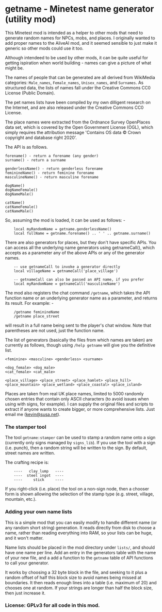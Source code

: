 # getname - Minetest name generator (utility mod)

This Minetest mod is intended as a helper to other mods that need to generate
random names for NPCs, mobs, and places. I originally wanted to add proper names
to the AliveAI mod, and it seemed sensible to just make it generic so other
mods could use it too.

Although intendeed to be used by other mods, it can be quite useful for getting
ispiration when world building - names can give a picture of what might be.

The names of people that can be generated are all derived from WikiMedia categories:
`Male_names`, `Female_names`, `Unisex_names`, and `Surnames`. As structured data, the
lists of names fall under the Creative Commons CC0 License (Public Domain).

The pet names lists have been compiled by my own dilligent research on the Internet,
and are also released under the Creative Commons CC0 License.

The place names were extracted from the Ordnance Survey OpenPlaces data set, which is
covered by the Open Government License (OGL), which simply requires the attribution
message 'Contains OS data © Crown copyright and database right 2020'.

The API is as follows.

    forename() - return a forename (any gender)
    surname() - return a surname

    genderlessName() - return genderless forename
    feminineName() - return feminine forename
    masculineName() - return masculine forename

    dogName()
    dogNameFemale()
    dogNameMale()

    catName()
    catNameFemale()
    catNameMale()

So, assuming the mod is loaded, it can be used as follows: -

```
    local myRandomName = getname.genderlessName()
    local fullName = getname.forename() .. ' ' .. getname.surname()
```

There are also generators for places, but they don't have specific APIs. You
can access all the underlying name generators using getnameCall(), which
accepts as a parameter any of the above APIs or any of the generator names.

```
    -- use getnameCall to invoke a generator directly
    local villageName = getnameCall('place_village')

    -- getnameCall can also be passed an API name, if you prefer
    local myRandomName = getnameCall('masculineName')
```

The mod also registers the chat command `/getname`, which takes the API
function name or an underlying generator name as a parameter, and returns its
result. For example: -

```
    /getname feminineName
    /getname place_street
```

will result in a full name being sent to the player's chat window. Note that
parentheses are not used, just the function name.

The list of generators (basically the files from which names are taken) are
currently as follows, though using `/help getname` will give you the definitive
list.

```
<feminine> <masculine> <genderless> <surname>

<dog_female> <dog_male> 
<cat_female> <cat_male> 

<place_village> <place_street> <place_hamlet> <place_hill> 
<place_mountain> <place_wetland> <place_coastal> <place_island>
```

Places are taken from real UK place names, limited to 5000 randomly chosen
entries that contain only ASCII characters (to avoid issues when using with
signs, for example). I can supply the original files and scripts to extract if
anyone wants to create bigger, or more comprehensive lists. Just email me
(kevin@susa.net).

### The stamper tool

The tool `getname:stamper` can be used to stamp a random name onto a sign
(currently only signs managed by `signs_lib`). If you use the tool with a sign (i.e.
punch), then a random string will be written to the sign. By default, street
names are written.

The crafting recipe is:

```
    ----   clay_lump   ----
    ----  steel ingot  ----
    ----     stick     ----
```

If you right-click (i.e. place) the tool on a non-sign node, then a chooser
form is shown allowing the selection of the stamp type (e.g. street, village,
mountain, etc.).

### Adding your own name lists

This is a simple mod that you can easily modify to handle different name (or
any random short string) generation. It reads directly from disk to choose a
name, rather than reading everything into RAM, so your lists can be huge, and
it won't matter.

Name lists should be placed in the mod directory under `lists/`, and should
have one name per line. Add an entry in the generators table with the name of
your new file, and a add a function to the `getname` table of API functions to
call your generator.

It works by choosing a 32 byte block in the file, and seeking to it plus a
random offset of half this block size to avoid names being missed at
boundaries. It then reads enough lines into a table (i.e. maximum of 20) and
chooses one at random. If your strings are longer than half the block size,
then just increase it.

### License: GPLv3 for all code in this mod.
